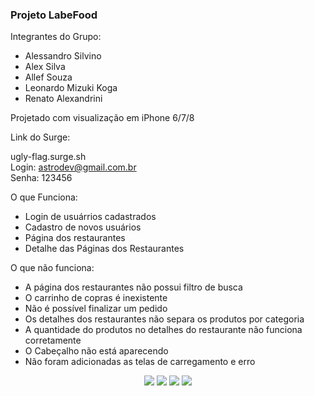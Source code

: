 ### Projeto LabeFood

Integrantes do Grupo:

- Alessandro Silvino
- Alex Silva
- Allef Souza
- Leonardo Mizuki Koga
- Renato Alexandrini

Projetado com visualização em iPhone 6/7/8

Link do Surge:

ugly-flag.surge.sh
<br/>
Login: astrodev@gmail.com.br<br/>
Senha: 123456

O que Funciona:
- Login de usuárrios cadastrados
- Cadastro de novos usuários 
- Página dos restaurantes
- Detalhe das Páginas dos Restaurantes


O que não funciona:
- A página dos restaurantes não possui filtro de busca
- O carrinho de copras é inexistente
- Não é possível finalizar um pedido
- Os detalhes dos restaurantes não separa os produtos por categoria 
- A quantidade do produtos no detalhes do restaurante não funciona corretamente
- O Cabeçalho não está aparecendo
- Não foram adicionadas as telas de carregamento e erro

<div align="center">
<img src='https://user-images.githubusercontent.com/102265620/193486760-194f059a-9b3a-43db-9cd0-449d0687489e.png'>
<img src='https://user-images.githubusercontent.com/102265620/193486814-04c973c0-a818-47c3-b403-d0f257df38a5.png'>
<img src='https://user-images.githubusercontent.com/102265620/193486836-f84cd1b7-ef2a-46b8-93f1-0e1c0e616d2e.png'>
<img src='https://user-images.githubusercontent.com/102265620/193486841-bdb838e6-75ae-4903-9bbc-616dbc1bf69e.png'>
</div>


